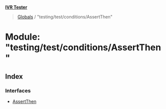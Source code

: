 **[IVR Tester](../README.md)**

> [Globals](../README.md) / "testing/test/conditions/AssertThen"

# Module: "testing/test/conditions/AssertThen"

## Index

### Interfaces

* [AssertThen](../interfaces/_testing_test_conditions_assertthen_.assertthen.md)
